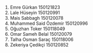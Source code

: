 1. Emre Gürkan 150121823
2. Lale Hüseyin 150120991
3. Mais Sabbagh 150120078
4. Muhammed Said Özdemir 150120996
5. Oğuzhan Toker 150118049
6. Omar Sameh Belal 150120079
7. Talha Osman Saraç 150118006
8. Zekeriya Çedikçi 150120852

